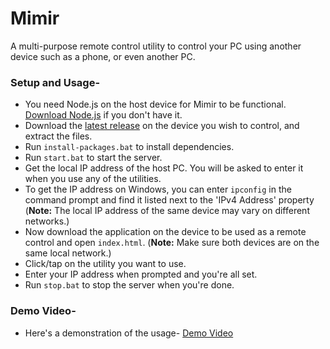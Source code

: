 # Mimir
A multi-purpose remote control utility to control your PC using another device such as a phone, or even another PC.

### Setup and Usage-
- You need Node.js on the host device for Mimir to be functional. [Download Node.js](https://nodejs.org/en/download/current "Download Node.js") if you don't have it.
- Download the [latest release](https://github.com/apoorvsxna/Mimir/releases/ "latest Mimir release") on the device you wish to control, and extract the files.
- Run `install-packages.bat` to install dependencies.
- Run `start.bat` to start the server.
- Get the local IP address of the host PC. You will be asked to enter it when you use any of the utilities.
- To get the IP address on Windows, you can enter `ipconfig` in the command prompt and find it listed next to the 'IPv4 Address' property
 (**Note:** The local IP address of the same device may vary on different networks.)
- Now download the application on the device to be used as a remote control and open `index.html`.
(**Note:** Make sure both devices are on the same local network.)
- Click/tap on the utility you want to use.
- Enter your IP address when prompted and you're all set.
- Run `stop.bat` to stop the server when you're done.

### Demo Video-
- Here's a demonstration of the usage- [Demo Video](https://youtu.be/jvd2k8i5Yt4 "Video")
